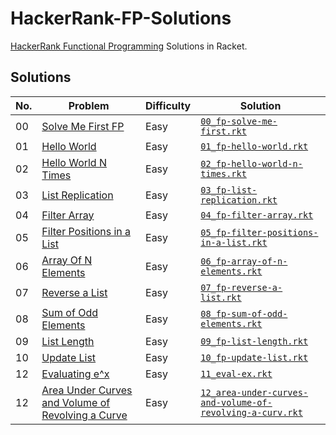 # HackerRank-FP-Solutions

[HackerRank Functional Programming](https://www.hackerrank.com/domains/fp) Solutions in Racket.

## Solutions

| No. | Problem                                                                                                                                     | Difficulty | Solution                                                                                                                   |
| --- | ------------------------------------------------------------------------------------------------------------------------------------------- | ---------- | -------------------------------------------------------------------------------------------------------------------------- |
| 00  | [Solve Me First FP](https://www.hackerrank.com/challenges/fp-solve-me-first)                                                                | Easy       | [`00_fp-solve-me-first.rkt`](./src/00_fp-solve-me-first.rkt)                                                               |
| 01  | [Hello World](https://www.hackerrank.com/challenges/fp-hello-world)                                                                         | Easy       | [`01_fp-hello-world.rkt`](./src/01_fp-hello-world.rkt)                                                                     |
| 02  | [Hello World N Times](https://www.hackerrank.com/challenges/fp-hello-world-n-times)                                                         | Easy       | [`02_fp-hello-world-n-times.rkt`](./src/02_fp-hello-world-n-times.rkt)                                                     |
| 03  | [List Replication](https://www.hackerrank.com/challenges/fp-list-replication)                                                               | Easy       | [`03_fp-list-replication.rkt`](./src/03_fp-list-replication.rkt)                                                           |
| 04  | [Filter Array](https://www.hackerrank.com/challenges/fp-filter-array)                                                                       | Easy       | [`04_fp-filter-array.rkt`](./src/04_fp-filter-array.rkt)                                                                   |
| 05  | [Filter Positions in a List](https://www.hackerrank.com/challenges/fp-filter-positions-in-a-list)                                           | Easy       | [`05_fp-filter-positions-in-a-list.rkt`](./src/05_fp-filter-positions-in-a-list.rkt)                                       |
| 06  | [Array Of N Elements](https://www.hackerrank.com/challenges/fp-array-of-n-elements)                                                         | Easy       | [`06_fp-array-of-n-elements.rkt`](./src/06_fp-array-of-n-elements.rkt)                                                     |
| 07  | [Reverse a List](https://www.hackerrank.com/challenges/fp-reverse-a-list)                                                                   | Easy       | [`07_fp-reverse-a-list.rkt`](./src/07_fp-reverse-a-list.rkt)                                                               |
| 08  | [Sum of Odd Elements](https://www.hackerrank.com/challenges/fp-sum-of-odd-elements)                                                         | Easy       | [`08_fp-sum-of-odd-elements.rkt`](./src/08_fp-sum-of-odd-elements.rkt)                                                     |
| 09  | [List Length](https://www.hackerrank.com/challenges/fp-list-length)                                                                         | Easy       | [`09_fp-list-length.rkt`](./src/09_fp-list-length.rkt)                                                                     |
| 10  | [Update List](https://www.hackerrank.com/challenges/fp-update-list)                                                                         | Easy       | [`10_fp-update-list.rkt`](./src/10_fp-update-list.rkt)                                                                     |
| 12  | [Evaluating e^x](https://www.hackerrank.com/challenges/eval-ex)                                                                             | Easy       | [`11_eval-ex.rkt`](./src/eval-ex.rkt)                                                                                      |
| 12  | [Area Under Curves and Volume of Revolving a Curve](https://www.hackerrank.com/challenges/area-under-curves-and-volume-of-revolving-a-curv) | Easy       | [`12_area-under-curves-and-volume-of-revolving-a-curv.rkt`](./src/12_area-under-curves-and-volume-of-revolving-a-curv.rkt) |
